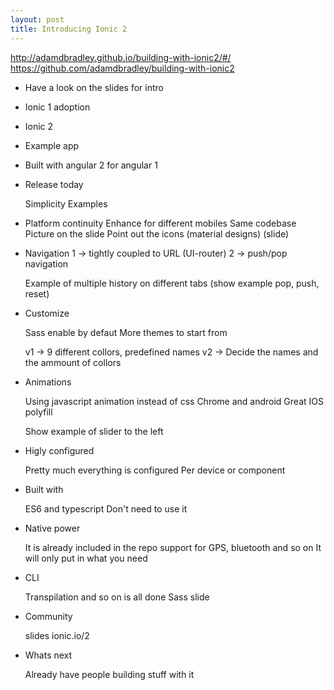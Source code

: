 ```yaml
---
layout: post
title: Introducing Ionic 2
---
```

http://adamdbradley.github.io/building-with-ionic2/#/
https://github.com/adamdbradley/building-with-ionic2

- Have a look on the slides for intro
- Ionic 1 adoption

- Ionic 2

- Example app

- Built with angular 2 for angular 1
- Release today

	Simplicity
	Examples

- Platform continuity
	Enhance for different mobiles
	Same codebase
	Picture on the slide
	Point out the icons (material designs) (slide)

- Navigation
	1 -> tightly coupled to URL (UI-router)
	2 -> push/pop navigation

	Example of multiple history on different tabs
	(show example pop, push, reset)

- Customize

	Sass enable by defaut
	More themes to start from

	v1 -> 9 different collors, predefined names
	v2 -> Decide the names and the ammount of collors

- Animations

	Using javascript animation instead of css
	Chrome and android
	Great IOS polyfill

	Show example of slider to the left

- Higly configured

	Pretty much everything is configured
	Per device or component

- Built with

	ES6 and typescript
	Don't need to use it

- Native power

	It is already included in the repo support for GPS, bluetooth and so on
	It will only put in what you need

- CLI

	Transpilation and so on is all done
	Sass
	slide

- Community

	slides
	ionic.io/2

- Whats next

	Already have people building stuff with it
